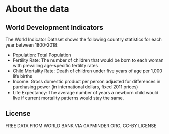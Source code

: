 # About the data
## World Development Indicators
The World Indicator Dataset shows the following country statistics for each year between 1800-2018:

- Population: Total Population
- Fertility Rate: The number of children that would be born to each woman with prevailing age-specific fertility rates
- Child Mortality Rate: Death of children under five years of age per 1,000 life births
- Income: Gross domestic product per person adjusted for differences in purchasing power (in international dollars, fixed 2011 prices)
- Life Expectancy: The average number of years a newborn child would live if current mortality patterns would stay the same. 

## License
FREE DATA FROM WORLD BANK VIA GAPMINDER.ORG, CC-BY LICENSE
